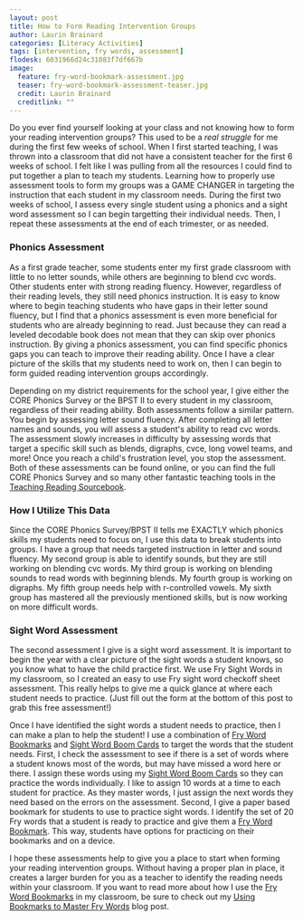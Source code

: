 ```yaml
---
layout: post
title: How to Form Reading Intervention Groups
author: Laurin Brainard
categories: [Literacy Activities]
tags: [intervention, fry words, assessment]
flodesk: 6031966d24c31083f7df667b
image:
  feature: fry-word-bookmark-assessment.jpg
  teaser: fry-word-bookmark-assessment-teaser.jpg
  credit: Laurin Brainard
  creditlink: ""
---
```

Do you ever find yourself looking at your class and not knowing how to form your reading intervention groups? This used to be a *real struggle* for me during the first few weeks of school. When I first started teaching, I was thrown into a classroom that did not have a consistent teacher for the first 6 weeks of school. I felt like I was pulling from all the resources I could find to put together a plan to teach my students. Learning how to properly use assessment tools to form my groups was a GAME CHANGER in targeting the instruction that each student in my classroom needs. During the first two weeks of school, I assess every single student using a phonics and a sight word assessment so I can begin targetting their individual needs. Then, I repeat these assessments at the end of each trimester, or as needed.

### Phonics Assessment
As a first grade teacher, some students enter my first grade classroom with little to no letter sounds, while others are beginning to blend cvc words. Other students enter with strong reading fluency. However, regardless of their reading levels, they still need phonics instruction. It is easy to know where to begin teaching students who have gaps in their letter sound fluency, but I find that a phonics assessment is even more beneficial for students who are already beginning to read. Just because they can read a leveled decodable book does not mean that they can skip over phonics instruction. By giving a phonics assessment, you can find specific phonics gaps you can teach to improve their reading ability. Once I have a clear picture of the skills that my students need to work on, then I can begin to form guided reading intervention groups accordingly. 

Depending on my district requirements for the school year, I give either the CORE Phonics Survey or the BPST II to every student in my classroom, regardless of their reading ability. Both assessments follow a similar pattern. You begin by assessing letter sound fluency. After completing all letter names and sounds, you will assess a student's ability to read cvc words. The assessment slowly increases in difficulty by assessing words that target a specific skill such as blends, digraphs, cvce, long vowel teams, and more! Once you reach a child's frustration level, you stop the assessment. Both of these assessments can be found online, or you can find the full CORE Phonics Survey and so many other fantastic teaching tools in the [Teaching Reading Sourcebook](https://www.amazon.com/gp/product/1634022351/ref=as_li_tl?ie=UTF8&camp=1789&creative=9325&creativeASIN=1634022351&linkCode=as2&tag=theprimarybra-20&linkId=d52d72142b85a0e7bf132429fc33eec0).

### How I Utilize This Data
Since the CORE Phonics Survey/BPST II tells me EXACTLY which phonics skills my students need to focus on, I use this data to break students into groups. I have a group that needs targeted instruction in letter and sound fluency. My second group is able to identify sounds, but they are still working on blending cvc words. My third group is working on blending sounds to read words with beginning blends. My fourth group is working on digraphs. My fifth group needs help with r-controlled vowels. My sixth group has mastered all the previously mentioned skills, but is now working on more difficult words. 

### Sight Word Assessment
The second assessment I give is a sight word assessment. It is important to begin the year with a clear picture of the sight words a student knows, so you know what to have the child practice first. We use Fry Sight Words in my classroom, so I created an easy to use Fry sight word checkoff sheet assessment. This really helps to give me a quick glance at where each student needs to practice. (Just fill out the form at the bottom of this post to grab this free assessment!) 

Once I have identified the sight words a student needs to practice, then I can make a plan to help the student! I use a combination of [Fry Word Bookmarks](http://bit.ly/2UGygkO) and [Sight Word Boom Cards](https://www.teacherspayteachers.com/Product/Sight-Word-Boom-Cards-GROWING-BUNDLE-100-Individual-Fry-Word-Decks-6300062) to target the words that the student needs. First, I check the assessment to see if there is a set of words where a student knows most of the words, but may have missed a word here or there. I assign these words using my [Sight Word Boom Cards](https://www.teacherspayteachers.com/Product/Sight-Word-Boom-Cards-GROWING-BUNDLE-100-Individual-Fry-Word-Decks-6300062) so they can practice the words individually. I like to assign 10 words at a time to each student for practice. As they master words, I just assign the next words they need based on the errors on the assessment. Second, I give a paper based bookmark for students to use to practice sight words. I identify the set of 20 Fry words that a student is ready to practice and give them a [Fry Word Bookmark](http://bit.ly/2UGygkO). This way, students have options for practicing on their bookmarks and on a device.

I hope these assessments help to give you a place to start when forming your reading intervention groups. Without having a proper plan in place, it creates a larger burden for you as a teacher to identify the reading needs within your classroom. If you want to read more about how I use the [Fry Word Bookmarks](http://bit.ly/2UGygkO) in my classroom, be sure to check out my [Using Bookmarks to Master Fry Words](https://theprimarybrain.com/reading/2017/11/03/Fry-Word-Memorization-Through-Bookmarks/) blog post. 

<script>
  (function(w, d, t, s, n) {
    w.FlodeskObject = n;
    var fn = function() {
      (w[n].q = w[n].q || []).push(arguments);
    };
    w[n] = w[n] || fn;
    var f = d.getElementsByTagName(t)[0];
    var e = d.createElement(t);
    var h = '?v=' + new Date().getTime();
    e.async = true;
    e.src = s + h;
    f.parentNode.insertBefore(e, f);
  })(window, document, 'script', 'https://assets.flodesk.com/universal.js', 'fd');
  window.fd('form', {
    formId: '60319175db8c9ff2dc737968'
  });
</script>